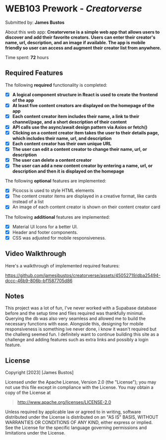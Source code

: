 # WEB103 Prework - _Creatorverse_

Submitted by: **James Bustos**

About this web app: **Creatorverse is a simple web app that allows users to discover and add their favorite creators. Users can enter their creator's name, url, description, and an image if available. The app is mobile friendly so user can access and augment their creator list from anywhere.**

Time spent: **72** hours

## Required Features

The following **required** functionality is completed:

<!-- 👉🏿👉🏿👉🏿 Make sure to check off completed functionality below -->

- [x] **A logical component structure in React is used to create the frontend of the app**
- [x] **At least five content creators are displayed on the homepage of the app**
- [x] **Each content creator item includes their name, a link to their channel/page, and a short description of their content**
- [x] **API calls use the async/await design pattern via Axios or fetch()**
- [x] **Clicking on a content creator item takes the user to their details page, which includes their name, url, and description**
- [x] **Each content creator has their own unique URL**
- [x] **The user can edit a content creator to change their name, url, or description**
- [x] **The user can delete a content creator**
- [x] **The user can add a new content creator by entering a name, url, or description and then it is displayed on the homepage**

The following **optional** features are implemented:

- [x] Picocss is used to style HTML elements
- [x] The content creator items are displayed in a creative format, like cards instead of a list
- [x] An image of each content creator is shown on their content creator card

The following **additional** features are implemented:

- [x] Material UI Icons for a better UI.
- [x] Header and footer components.
- [x] CSS was adjusted for mobile responsiveness.

## Video Walkthrough

Here's a walkthrough of implemented required features:

https://github.com/jamesjbustos/creatorverse/assets/45052719/dba25494-dccc-46b9-806b-bf1587705d86

## Notes

This project was a lot of fun, I've never worked with a Supabase database before and the setup time and files required was thankfully minimal. Querying the db was also very seamless and allowed me to build the necessary functions with ease. Alongside this, designing for mobile responsiveness is something ive never done, i know it wasn't required but the challeng seemed fun. I definitely want to continue building this site as a challenge and adding features such as extra links and possibly a login feature.

## License

Copyright [2023] [James Bustos]

Licensed under the Apache License, Version 2.0 (the "License"); you may not use this file except in compliance with the License. You may obtain a copy of the License at

> http://www.apache.org/licenses/LICENSE-2.0

Unless required by applicable law or agreed to in writing, software distributed under the License is distributed on an "AS IS" BASIS, WITHOUT WARRANTIES OR CONDITIONS OF ANY KIND, either express or implied. See the License for the specific language governing permissions and limitations under the License.
